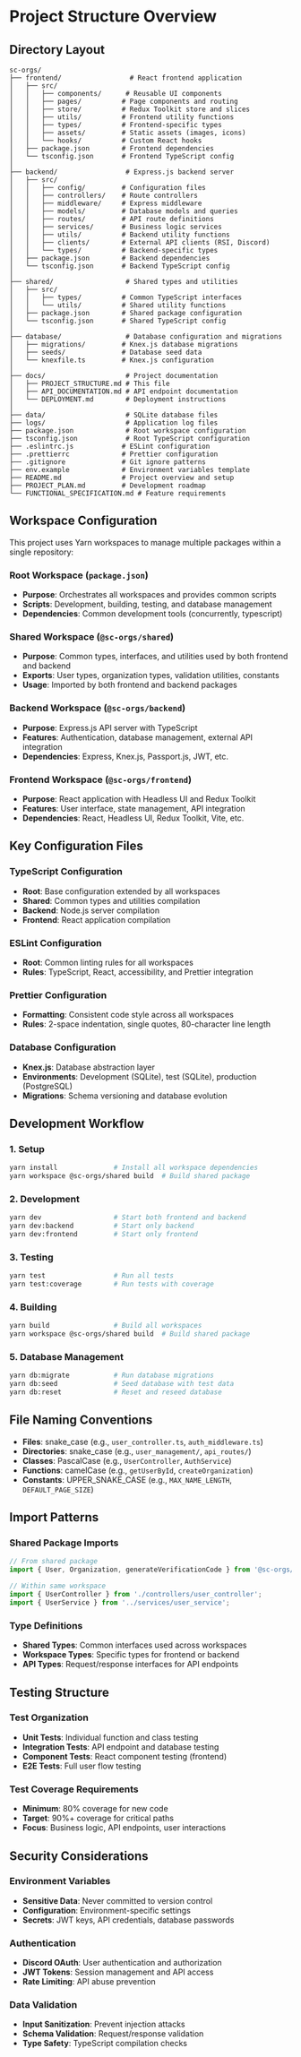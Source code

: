 # Project Structure Overview

## Directory Layout

```
sc-orgs/
├── frontend/                 # React frontend application
│   ├── src/
│   │   ├── components/      # Reusable UI components
│   │   ├── pages/          # Page components and routing
│   │   ├── store/          # Redux Toolkit store and slices
│   │   ├── utils/          # Frontend utility functions
│   │   ├── types/          # Frontend-specific types
│   │   ├── assets/         # Static assets (images, icons)
│   │   └── hooks/          # Custom React hooks
│   ├── package.json        # Frontend dependencies
│   └── tsconfig.json       # Frontend TypeScript config
│
├── backend/                 # Express.js backend server
│   ├── src/
│   │   ├── config/         # Configuration files
│   │   ├── controllers/    # Route controllers
│   │   ├── middleware/     # Express middleware
│   │   ├── models/         # Database models and queries
│   │   ├── routes/         # API route definitions
│   │   ├── services/       # Business logic services
│   │   ├── utils/          # Backend utility functions
│   │   ├── clients/        # External API clients (RSI, Discord)
│   │   └── types/          # Backend-specific types
│   ├── package.json        # Backend dependencies
│   └── tsconfig.json       # Backend TypeScript config
│
├── shared/                  # Shared types and utilities
│   ├── src/
│   │   ├── types/          # Common TypeScript interfaces
│   │   └── utils/          # Shared utility functions
│   ├── package.json        # Shared package configuration
│   └── tsconfig.json       # Shared TypeScript config
│
├── database/                # Database configuration and migrations
│   ├── migrations/         # Knex.js database migrations
│   ├── seeds/              # Database seed data
│   └── knexfile.ts         # Knex.js configuration
│
├── docs/                    # Project documentation
│   ├── PROJECT_STRUCTURE.md # This file
│   ├── API_DOCUMENTATION.md # API endpoint documentation
│   └── DEPLOYMENT.md        # Deployment instructions
│
├── data/                    # SQLite database files
├── logs/                    # Application log files
├── package.json             # Root workspace configuration
├── tsconfig.json            # Root TypeScript configuration
├── .eslintrc.js            # ESLint configuration
├── .prettierrc             # Prettier configuration
├── .gitignore              # Git ignore patterns
├── env.example             # Environment variables template
├── README.md               # Project overview and setup
├── PROJECT_PLAN.md         # Development roadmap
└── FUNCTIONAL_SPECIFICATION.md # Feature requirements
```

## Workspace Configuration

This project uses Yarn workspaces to manage multiple packages within a single repository:

### Root Workspace (`package.json`)
- **Purpose**: Orchestrates all workspaces and provides common scripts
- **Scripts**: Development, building, testing, and database management
- **Dependencies**: Common development tools (concurrently, typescript)

### Shared Workspace (`@sc-orgs/shared`)
- **Purpose**: Common types, interfaces, and utilities used by both frontend and backend
- **Exports**: User types, organization types, validation utilities, constants
- **Usage**: Imported by both frontend and backend packages

### Backend Workspace (`@sc-orgs/backend`)
- **Purpose**: Express.js API server with TypeScript
- **Features**: Authentication, database management, external API integration
- **Dependencies**: Express, Knex.js, Passport.js, JWT, etc.

### Frontend Workspace (`@sc-orgs/frontend`)
- **Purpose**: React application with Headless UI and Redux Toolkit
- **Features**: User interface, state management, API integration
- **Dependencies**: React, Headless UI, Redux Toolkit, Vite, etc.

## Key Configuration Files

### TypeScript Configuration
- **Root**: Base configuration extended by all workspaces
- **Shared**: Common types and utilities compilation
- **Backend**: Node.js server compilation
- **Frontend**: React application compilation

### ESLint Configuration
- **Root**: Common linting rules for all workspaces
- **Rules**: TypeScript, React, accessibility, and Prettier integration

### Prettier Configuration
- **Formatting**: Consistent code style across all workspaces
- **Rules**: 2-space indentation, single quotes, 80-character line length

### Database Configuration
- **Knex.js**: Database abstraction layer
- **Environments**: Development (SQLite), test (SQLite), production (PostgreSQL)
- **Migrations**: Schema versioning and database evolution

## Development Workflow

### 1. Setup
```bash
yarn install              # Install all workspace dependencies
yarn workspace @sc-orgs/shared build  # Build shared package
```

### 2. Development
```bash
yarn dev                  # Start both frontend and backend
yarn dev:backend          # Start only backend
yarn dev:frontend         # Start only frontend
```

### 3. Testing
```bash
yarn test                 # Run all tests
yarn test:coverage        # Run tests with coverage
```

### 4. Building
```bash
yarn build                # Build all workspaces
yarn workspace @sc-orgs/shared build  # Build shared package
```

### 5. Database Management
```bash
yarn db:migrate           # Run database migrations
yarn db:seed              # Seed database with test data
yarn db:reset             # Reset and reseed database
```

## File Naming Conventions

- **Files**: snake_case (e.g., `user_controller.ts`, `auth_middleware.ts`)
- **Directories**: snake_case (e.g., `user_management/`, `api_routes/`)
- **Classes**: PascalCase (e.g., `UserController`, `AuthService`)
- **Functions**: camelCase (e.g., `getUserById`, `createOrganization`)
- **Constants**: UPPER_SNAKE_CASE (e.g., `MAX_NAME_LENGTH`, `DEFAULT_PAGE_SIZE`)

## Import Patterns

### Shared Package Imports
```typescript
// From shared package
import { User, Organization, generateVerificationCode } from '@sc-orgs/shared';

// Within same workspace
import { UserController } from './controllers/user_controller';
import { UserService } from '../services/user_service';
```

### Type Definitions
- **Shared Types**: Common interfaces used across workspaces
- **Workspace Types**: Specific types for frontend or backend
- **API Types**: Request/response interfaces for API endpoints

## Testing Structure

### Test Organization
- **Unit Tests**: Individual function and class testing
- **Integration Tests**: API endpoint and database testing
- **Component Tests**: React component testing (frontend)
- **E2E Tests**: Full user flow testing

### Test Coverage Requirements
- **Minimum**: 80% coverage for new code
- **Target**: 90%+ coverage for critical paths
- **Focus**: Business logic, API endpoints, user interactions

## Security Considerations

### Environment Variables
- **Sensitive Data**: Never committed to version control
- **Configuration**: Environment-specific settings
- **Secrets**: JWT keys, API credentials, database passwords

### Authentication
- **Discord OAuth**: User authentication and authorization
- **JWT Tokens**: Session management and API access
- **Rate Limiting**: API abuse prevention

### Data Validation
- **Input Sanitization**: Prevent injection attacks
- **Schema Validation**: Request/response validation
- **Type Safety**: TypeScript compilation checks
